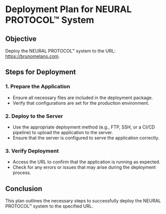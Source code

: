 # Deployment Plan for NEURAL PROTOCOL™ System

## Objective
Deploy the NEURAL PROTOCOL™ system to the URL: https://brunomelano.com.

## Steps for Deployment

### 1. Prepare the Application
- Ensure all necessary files are included in the deployment package.
- Verify that configurations are set for the production environment.

### 2. Deploy to the Server
- Use the appropriate deployment method (e.g., FTP, SSH, or a CI/CD pipeline) to upload the application to the server.
- Ensure that the server is configured to serve the application correctly.

### 3. Verify Deployment
- Access the URL to confirm that the application is running as expected.
- Check for any errors or issues that may arise during the deployment process.

## Conclusion
This plan outlines the necessary steps to successfully deploy the NEURAL PROTOCOL™ system to the specified URL.
